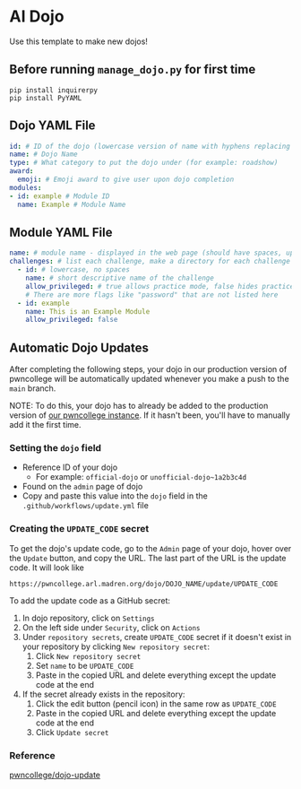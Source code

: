 # AI Dojo

Use this template to make new dojos!

## Before running `manage_dojo.py` for first time
```commandline
pip install inquirerpy
pip install PyYAML
```

## Dojo YAML File
```yaml
id: # ID of the dojo (lowercase version of name with hyphens replacing spaces)
name: # Dojo Name
type: # What category to put the dojo under (for example: roadshow)
award:
  emoji: # Emoji award to give user upon dojo completion
modules:
- id: example # Module ID
  name: Example # Module Name
```

## Module YAML File
```yaml
name: # module name - displayed in the web page (should have spaces, uppercase as needed)
challenges: # list each challenge, make a directory for each challenge (must match the id)
  - id: # lowercase, no spaces
    name: # short descriptive name of the challenge
    allow_privileged: # true allows practice mode, false hides practice mode
    # There are more flags like "password" that are not listed here
  - id: example
    name: This is an Example Module
    allow_privileged: false
```

## Automatic Dojo Updates
After completing the following steps, your dojo in our production version of pwncollege will be automatically updated whenever you make a push to the `main` branch.

NOTE: To do this, your dojo has to already be added to the production version of [our pwncollege instance](https://pwncollege.arl.madren.org/). If it hasn't been, you'll have to manually add it the first time.

### Setting the `dojo` field
- Reference ID of your dojo
  - For example: `official-dojo` or `unofficial-dojo~1a2b3c4d`
- Found on the `admin` page of dojo
- Copy and paste this value into the `dojo` field in the `.github/workflows/update.yml` file

### Creating the `UPDATE_CODE` secret
To get the dojo's update code, go to the `Admin` page of your dojo, hover over the `Update` button, and copy the URL. The last part of the URL is the update code. It will look like
```
https://pwncollege.arl.madren.org/dojo/DOJO_NAME/update/UPDATE_CODE
```

To add the update code as a GitHub secret:
1. In dojo repository, click on `Settings`
2. On the left side under `Security`, click on `Actions`
3. Under `repository secrets`, create `UPDATE_CODE` secret if it doesn't exist in your repository by clicking `New repository secret`:
    1. Click `New repository secret`
    2. Set `name` to be `UPDATE_CODE`
    3. Paste in the copied URL and delete everything except the update code at the end
4. If the secret already exists in the repository:
    1. Click the edit button (pencil icon) in the same row as `UPDATE_CODE`
    2. Paste in the copied URL and delete everything except the update code at the end
    3. Click `Update secret`

### Reference
[pwncollege/dojo-update](https://github.com/pwncollege/dojo-update)